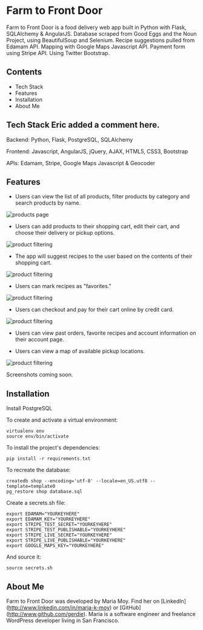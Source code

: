# Farm to Front Door

Farm to Front Door is a food delivery web app built in Python with Flask, SQLAlchemy & AngularJS. Database scraped from Good Eggs and the Noun Project, using BeautifulSoup and Selenium. Recipe suggestions pulled from Edamam API. Mapping with Google Maps Javascript API. Payment form using Stripe API. Using Twitter Bootstrap.

## Contents
- Tech Stack
- Features
- Installation
- About Me

## Tech Stack Eric added a comment here.

Backend: Python, Flask, PostgreSQL, SQLAlchemy

Frontend: Javascript, AngularJS, jQuery, AJAX, HTML5, CSS3, Bootstrap

APIs: Edamam, Stripe, Google Maps Javascript & Geocoder

## Features

- Users can view the list of all products, filter products by category and search products by name.

![products page](https://github.com/Gerdie/farm-to-front-door/blob/master/static/img/products_page.jpg)

- Users can add products to their shopping cart, edit their cart, and choose their delivery or pickup options.

![product filtering](https://github.com/Gerdie/farm-to-front-door/blob/master/static/img/category_filters.jpg)

- The app will suggest recipes to the user based on the contents of their shopping cart.

![product filtering](https://github.com/Gerdie/farm-to-front-door/blob/master/static/img/cart.jpg)

- Users can mark recipes as "favorites."

![product filtering](https://github.com/Gerdie/farm-to-front-door/blob/master/static/img/recipe.jpg)

- Users can checkout and pay for their cart online by credit card.

![product filtering](https://github.com/Gerdie/farm-to-front-door/blob/master/static/img/checkout.jpg)

- Users can view past orders, favorite recipes and account information on their account page.

- Users can view a map of available pickup locations.

![product filtering](https://github.com/Gerdie/farm-to-front-door/blob/master/static/img/google_map.jpg)

Screenshots coming soon.

## Installation

Install PostgreSQL

To create and activate a virtual environment:
```
virtualenv env
source env/bin/activate
```

To install the project's dependencies:
```
pip install -r requirements.txt
```

To recreate the database:
```
createdb shop --encoding='utf-8' --locale=en_US.utf8 --template=template0
pg_restore shop database.sql
```

Create a secrets.sh file:
```
export EDAMAM="YOURKEYHERE"
export EDAMAM_KEY="YOURKEYHERE"
export STRIPE_TEST_SECRET="YOURKEYHERE"
export STRIPE_TEST_PUBLISHABLE="YOURKEYHERE"
export STRIPE_LIVE_SECRET="YOURKEYHERE"
export STRIPE_LIVE_PUBLISHABLE="YOURKEYHERE"
export GOOGLE_MAPS_KEY="YOURKEYHERE"
```

And source it:
```
source secrets.sh
```

## About Me

Farm to Front Door was developed by Maria Moy. Find her on [LinkedIn]
(http://www.linkedin.com/in/maria-k-moy) or [GitHub]
(http://www.github.com/gerdie). Maria is a software engineer and freelance WordPress developer living in San Francisco.
